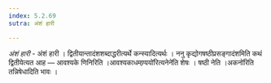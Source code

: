 ```yaml
---
index: 5.2.69
sutra: अंशं हारी

---
```

_अंशं हारी_ - अंशं हारी । द्वितीयान्तादंशशब्दाद्धरीत्यर्थे कन्स्यादित्यर्थः । ननु कृद्योगषष्ठीप्रसङ्गादंशमिति कथं द्वितीयेत्यत आह — आवश्यके णिनिरिति ।आवश्यकाधमण्र्ययो॑रित्यनेने॑ति शेषः । षष्ठी नेति ।अकनो॑रिति तन्निषेधादिति भावः ।